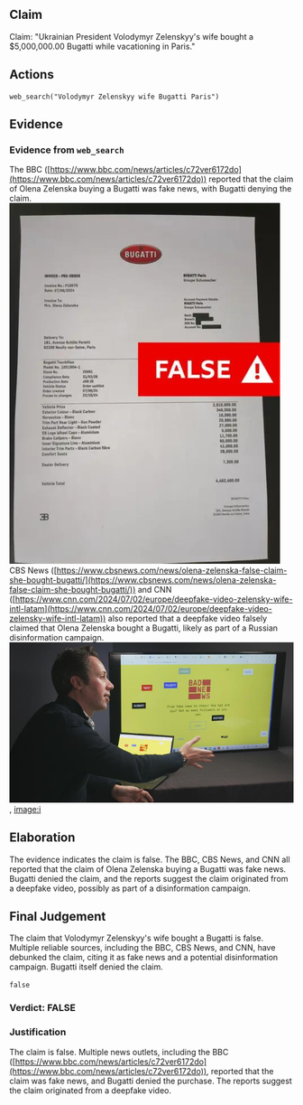## Claim
Claim: "Ukrainian President Volodymyr Zelenskyy's wife bought a $5,000,000.00 Bugatti while vacationing in Paris."

## Actions
```
web_search("Volodymyr Zelenskyy wife Bugatti Paris")
```

## Evidence
### Evidence from `web_search`
The BBC ([https://www.bbc.com/news/articles/c72ver6172do](https://www.bbc.com/news/articles/c72ver6172do)) reported that the claim of Olena Zelenska buying a Bugatti was fake news, with Bugatti denying the claim. ![image 1736](media/2025-08-07_19-04-1754593447-796377.jpg) CBS News ([https://www.cbsnews.com/news/olena-zelenska-false-claim-she-bought-bugatti/](https://www.cbsnews.com/news/olena-zelenska-false-claim-she-bought-bugatti/)) and CNN ([https://www.cnn.com/2024/07/02/europe/deepfake-video-zelensky-wife-intl-latam](https://www.cnn.com/2024/07/02/europe/deepfake-video-zelensky-wife-intl-latam)) also reported that a deepfake video falsely claimed that Olena Zelenska bought a Bugatti, likely as part of a Russian disinformation campaign. ![image 1751](media/2025-08-07_19-04-1754593452-940185.jpg), <image:i>


## Elaboration
The evidence indicates the claim is false. The BBC, CBS News, and CNN all reported that the claim of Olena Zelenska buying a Bugatti was fake news. Bugatti denied the claim, and the reports suggest the claim originated from a deepfake video, possibly as part of a disinformation campaign.


## Final Judgement
The claim that Volodymyr Zelenskyy's wife bought a Bugatti is false. Multiple reliable sources, including the BBC, CBS News, and CNN, have debunked the claim, citing it as fake news and a potential disinformation campaign. Bugatti itself denied the claim.

`false`

### Verdict: FALSE

### Justification
The claim is false. Multiple news outlets, including the BBC ([https://www.bbc.com/news/articles/c72ver6172do](https://www.bbc.com/news/articles/c72ver6172do)), reported that the claim was fake news, and Bugatti denied the purchase. The reports suggest the claim originated from a deepfake video.
